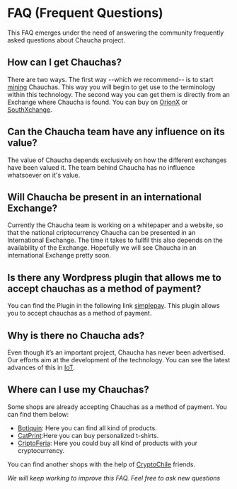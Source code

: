 # FAQ (Frequent Questions)

This FAQ emerges under the need of answering the community frequently asked questions about Chaucha project. 

## How can I get Chauchas?
There are two ways. The first way  --which we recommend-- is to start [mining](http://www.chaucha.cl) Chauchas. This way you will begin to get use to the terminology within this technology. The second way you can get them is directly from an Exchange where Chaucha is found. You can buy on [OrionX](https://orionx.io) or [SouthXchange](https://www.southxchange.com/).

## Can the Chaucha team have any influence on its value?
The value of Chaucha depends exclusively on how the different exchanges have been valued it. The team behind Chaucha has no influence whatsoever on it's value.

## Will Chaucha be present in an international Exchange?

Currently the Chaucha team is working on a whitepaper and a website, so that the national criptocurrency Chaucha can be presented in an International Exchange. The time it takes to fullfil this also depends on the availability of the Exchange. Hopefully we will see Chaucha in an international Exchange pretty soon.



## Is there any Wordpress plugin that allows me to accept chauchas as a method of payment?
You can find the Plugin in the following link [simplepay](https://nb.wordpress.org/plugins/simplepay/). This plugin allows you to accept chauchas as a method of payment.

## Why is there no Chaucha ads?
Even though it’s an important project, Chaucha has never been advertised. Our efforts aim at  the development of the technology. You can see the latest advances of this in [IoT](https://iot.chaucha.cl/).

## Where can I use my Chauchas?

Some shops are already accepting Chauchas as a method of payment. You can find them below:

- [Botiquin](http://www.botiqu.in/): Here you can find all kind of products.
- [CatPrint](http://catprint.cl):Here you can buy personalized t-shirts.
- [CriptoFeria](http://criptoferia.cl/): Here you could buy all kind of products with your cryptocurrency.

You can find another shops with the help of [CryptoChile](http://foro.cryptochile.io/t/comercios-que-aceptan-chauchas) friends.

*We will keep working to improve this FAQ. Feel free to ask new questions*


